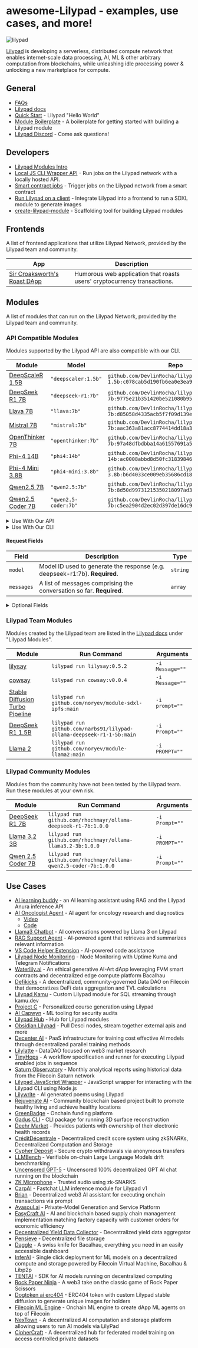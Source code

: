 # awesome-Lilypad - examples, use cases, and more!

![lilypad](https://github.com/user-attachments/assets/251033c7-189c-4bb4-97d9-876343dec587)

[Lilypad](https://lilypad.tech) is developing a serverless, distributed compute network that enables internet-scale data processing, AI, ML & other arbitrary computation from blockchains, while unleashing idle processing power & unlocking a new marketplace for compute.

## General

- [FAQs](https://docs.lilypad.tech/lilypad/faqs)
- [Lilypad docs](https://docs.lilypad.tech/lilypad)
- [Quick Start](https://docs.lilypad.tech/lilypad/quickstart) - Lilypad "Hello World"
- [Module Boilerplate](https://github.com/Lilypad-Tech/lilypad-module-boilerplate) - A boilerplate for getting started with building a Lilypad module
- [Lilypad Discord](https://discord.com/invite/ywSEGd3d84) - Come ask questions!

## Developers

- [Lilypad Modules Intro](https://docs.lilypad.tech/lilypad/lilypad-modules/modules-intro)
- [Local JS CLI Wrapper API](https://docs.lilypad.tech/lilypad/developer-resources/js-cli-wrapper-local) - Run jobs on the Lilypad network with a locally hosted API.
- [Smart contract jobs](https://github.com/Lilypad-Tech/lilypad/blob/main/docs/smart-contract-jobs.md) - Trigger jobs on the Lilypad network from a smart contract
- [Run Lilypad on a client](https://blog.lilypadnetwork.org/setting-up-your-lilypad-front-end) - Integrate Lilypad into a frontend to run a SDXL module to generate images
- [create-lilypad-module](https://docs.lilypad.tech/lilypad/developer-resources/create-lilypad-module) - Scaffolding tool for building Lilypad modules

## Frontends

A list of frontend applications that utilize Lilypad Network, provided by the Lilypad team and community.

| App                                                                | Description                                                              |
| ------------------------------------------------------------------ | ------------------------------------------------------------------------ |
| [Sir Croaksworth's Roast DApp](https://roast-app-delta.vercel.app) | Humorous web application that roasts users' cryptocurrency transactions. |

## Modules

A list of modules that can run on the Lilypad Network, provided by the Lilypad team and community.

### API Compatible Modules

Modules supported by the Lilypad API are also compatible with our CLI.

| Module                                                                      | Model                | Repo                                                                                       |
| --------------------------------------------------------------------------- | -------------------- | ------------------------------------------------------------------------------------------ |
| [DeepScaleR 1.5B](https://github.com/DevlinRocha/lilypad-deepscaler-1.5b)   | `"deepscaler:1.5b"`  | `github.com/DevlinRocha/lilypad-deepscaler-1.5b:c078cab5d190fb6ea0e3ea92a33b74935fa7c4bb`  |
| [DeepSeek R1 7B](https://github.com/DevlinRocha/lilypad-deepseek-r1-7b)     | `"deepseek-r1:7b"`   | `github.com/DevlinRocha/lilypad-deepseek-r1-7b:9775e21b351420be521080b951f833dabcacc5c5`   |
| [Llava 7B](https://github.com/DevlinRocha/lilypad-llava-7b)                 | `"llava:7b"`         | `github.com/DevlinRocha/lilypad-llava-7b:d85058d4335acb5f7f09d139eca9a009ec69df02`         |
| [Mistral 7B](https://github.com/DevlinRocha/lilypad-mistral-7b)             | `"mistral:7b"`       | `github.com/DevlinRocha/lilypad-mistral-7b:aac363a81acc8774414dd18a3702fb81af5171a9`       |
| [OpenThinker 7B](https://github.com/DevlinRocha/lilypad-openthinker-7b)     | `"openthinker:7b"`   | `github.com/DevlinRocha/lilypad-openthinker-7b:97a48dfbdbba14a61557691a5ad0809313e26535`   |
| [Phi-4 14B](https://github.com/DevlinRocha/lilypad-phi4-14b)                | `"phi4:14b"`         | `github.com/DevlinRocha/lilypad-phi4-14b:ac0008abbd8d50fc3183984672141c22143aaf92`         |
| [Phi-4 Mini 3.8B](https://github.com/DevlinRocha/lilypad-phi4-14b)          | `"phi4-mini:3.8b"`   | `github.com/DevlinRocha/lilypad-phi4-mini-3.8b:b6d4033ce009eb35686cd18d9cc48501afac774c`   |
| [Qwen2.5 7B](https://github.com/DevlinRocha/lilypad-qwen2.5-7b)             | `"qwen2.5:7b"`       | `github.com/DevlinRocha/lilypad-qwen2.5-7b:8d50d99731215350218097ad3313f668ebde8933`       |
| [Qwen2.5 Coder 7B](https://github.com/DevlinRocha/lilypad-qwen2.5-coder-7b) | `"qwen2.5-coder:7b"` | `github.com/DevlinRocha/lilypad-qwen2.5-coder-7b:c5ea2904d2ec02d397de16dc96f74e0ff4b0d9b8` |

<details>
  <summary>Use With Our API</summary>

1. Replace `YOUR_API_KEY` with your API key from the [Anura website](https://anura.lilypad.tech/).
2. Replace the `model` field value of your request object with the "Model" column from our modules table below.

```sh
curl -X POST "https://anura-testnet.lilypad.tech/api/v1/chat/completions" \
-H "Content-Type: application/json" \
-H "Accept: text/event-stream" \
-H "Authorization: Bearer YOUR_API_KEY" \
-d '{
  "model": "MODEL_NAME:MODEL_VERSION",
  "messages": [{
    "role": "system",
    "content": "you are a helpful AI assistant"
  },
  {
    "role": "user",
    "content": "what order do frogs belong to?"
  }],
  "temperature": 0.6
}'
```

</details>

<details>
  <summary>Use With Our CLI</summary>

1. Replace `GITHUB_USERNAME/MODULE_REPO:TAG` with the "Repo" column from our modules table below.
2. Replace the `model` field value of your request object with the "Model" column from our modules table below.

> When using our CLI, make sure that you Base64 encode your request.

```sh
lilypad run github.com/GITHUB_USERNAME/MODULE_REPO:TAG \
-i request="$(echo -n '{
  "model": "MODEL_NAME:MODEL_VERSION",
  "messages": [{
    "role": "system",
    "content": "you are a helpful AI assistant"
  },
  {
  "role": "user",
  "content": "what order do frogs belong to?"
  }],
  "temperature": 0.6
}' | base64 -w 0)"
```

</details>

#### Request Fields

| Field      | Description                                                                 | Type     |
| ---------- | --------------------------------------------------------------------------- | -------- |
| `model`    | Model ID used to generate the response (e.g. deepseek-r1:7b). **Required**. | `string` |
| `messages` | A list of messages comprising the conversation so far. **Required**.        | `array`  |

<details>
<summary>Optional Fields</summary>

##### Optional Fields and Default Values

Our API modules support the following optional fields for the request.

- [Create chat completion](https://platform.openai.com/docs/api-reference/chat/create)

| Field               | Description                                                                                                                                                                                                                                                                                                 | Default |
| ------------------- | ----------------------------------------------------------------------------------------------------------------------------------------------------------------------------------------------------------------------------------------------------------------------------------------------------------- | ------- |
| `frequency_penalty` | Number between `-2.0` and `2.0`. Positive values penalize new tokens based on their existing frequency in the text so far, decreasing the model's likelihood to repeat the same line verbatim.                                                                                                              | `0`     |
| `max_tokens`        | The maximum number of tokens that can be generated in the chat completion.                                                                                                                                                                                                                                  |         |
| `presence_penalty`  | Number between `-2.0` and `2.0`. Positive values penalize new tokens based on whether they appear in the text so far, increasing the model's likelihood to talk about new topics.                                                                                                                           | `0`     |
| `response_format`   | An object specifying the format that the model must output. [Learn more](https://platform.openai.com/docs/api-reference/chat/create#chat-create-response_format).                                                                                                                                           |         |
| `seed`              | Makes a best effort to sample deterministically, such that repeated requests with the same `seed` and parameters should return the same result. Determinism is not guaranteed, and you should refer to the `system_fingerprint` response parameter to monitor changes in the backend.                       |         |
| `stop`              | Up to 4 sequences where the API will stop generating further tokens. The returned text will not contain the stop sequence.                                                                                                                                                                                  | `null`  |
| `stream`            | If set to true, the model response data will be streamed to the client as it is generated using server-sent events.                                                                                                                                                                                         | `false` |
| `stream_options`    | Options for streaming response. Only set this when you set `stream: true`. [Learn more](https://platform.openai.com/docs/api-reference/chat/create#chat-create-stream_options).                                                                                                                             | `null`  |
| `temperature`       | What sampling temperature to use, between `0` and `2`. Higher values like `0.8` will make the output more random, while lower values like `0.2` will make it more focused and deterministic. We recommend altering this or `top_p` but not both.                                                            | `1`     |
| `top_p`             | An alternative to sampling with `temperature`, called nucleus sampling, where the model considers the results of the tokens with `top_p` probability mass. So `0.1` means only the tokens comprising the top 10% probability mass are considered. We recommend altering this or `temperature` but not both. | `1`     |
| `tools`             | A list of tools the model may call. Currently, only functions are supported as a tool. Use this to provide a list of functions the model may generate JSON inputs for. A max of 128 functions are supported. [Learn more](https://platform.openai.com/docs/api-reference/chat/create#chat-create-tools).    |         |

</details>

### Lilypad Team Modules

Modules created by the Lilypad team are listed in the [Lilypad docs](https://docs.lilypad.tech/lilypad/lilypad-modules/modules-intro) under "Lilypad Modules".

| Module                                                                         | Run Command                                                           | Arguments       |
| ------------------------------------------------------------------------------ | --------------------------------------------------------------------- | --------------- |
| [lilysay](https://github.com/Lilypad-Tech/lilypad-module-lilysay)              | `lilypad run lilysay:0.5.2`                                           | `-i Message=""` |
| [cowsay](https://github.com/lilypad-tech/lilypad-module-cowsay)                | `lilypad run cowsay:v0.0.4`                                           | `-i Message=""` |
| [Stable Diffusion Turbo Pipeline](https://github.com/noryev/module-sdxl-ipfs)  | `lilypad run github.com/noryev/module-sdxl-ipfs:main`                 | `-i prompt=""`  |
| [DeepSeek R1 1.5B](https://github.com/narbs91/lilypad-ollama-deepseek-r1-1-5b) | `lilypad run github.com/narbs91/lilypad-ollama-deepseek-r1-1-5b:main` | `-i Prompt=""`  |
| [Llama 2](https://github.com/noryev/module-llama2)                             | `lilypad run github.com/noryev/module-llama2:main`                    | `-i PROMPT=""`  |

### Lilypad Community Modules

Modules from the community have not been tested by the Lilypad team. Run these modules at your own risk.

| Module                                                                               | Run Command                                                      | Arguments      |
| ------------------------------------------------------------------------------------ | ---------------------------------------------------------------- | -------------- |
| [DeepSeek R1 7B](https://github.com/rhochmayr/ollama-deepseek-r1-7b/tree/1.0.0)      | `lilypad run github.com/rhochmayr/ollama-deepseek-r1-7b:1.0.0`   | `-i Prompt=""` |
| [Llama 3.2 3B](https://github.com/rhochmayr/ollama-llama3.2-3b/tree/1.0.0)           | `lilypad run github.com/rhochmayr/ollama-llama3.2-3b:1.0.0`      | `-i PROMPT=""` |
| [Qwen 2.5 Coder 7B](https://github.com/rhochmayr/ollama-qwen2.5-coder-7b/tree/1.0.0) | `lilypad run github.com/rhochmayr/ollama-qwen2.5-coder-7b:1.0.0` | `-i Prompt=""` |

## Use Cases

- [AI learning buddy](https://github.com/jamiebones/ai-learning-buddy) - an AI learning assistant using RAG and the Lilypad Anura inference API
- [AI Oncologist Agent](https://github.com/mavericb/ai-oncologist) - AI agent for oncology research and diagnostics
  - [Video](https://www.youtube.com/watch?v=5Hq3lUobrN4)
  - [Code](https://github.com/mavericb/ai-oncologist)
- [Llama3 Chatbot](https://docs.lilypad.tech/lilypad/use-cases/lilypad-llama3-chatbot) - AI conversations powered by Llama 3 on Lilypad
- [RAG Support Agent](https://docs.lilypad.tech/lilypad/use-cases/rag-support-agent) - AI-powered agent that retrieves and summarizes relevant information
- [VS Code Helper Extension](https://docs.lilypad.tech/lilypad/use-cases/vs-code-helper-extension) - AI-powered code assistance
- [Lilypad Node Monitoring](https://github.com/rhochmayr/lilypad-rp-monitoring) - Node Monitoring with Uptime Kuma and Telegram Notifications
- [Waterlily.ai](https://github.com/Lilypad-Tech/Waterlily) - An ethical generative AI-Art dApp leveraging FVM smart contracts and decentralized edge compute platform Bacalhau
- [Defikicks](https://github.com/md0x/defikicks) - A decentralized, community-governed Data DAO on Filecoin that democratizes DeFi data aggregation and TVL calculations
- [Lilypad Kamu](https://github.com/polus-arcticus/lilypad-module-kamu/blob/main/lilypad_module.json.tmpl) - Custom Lilypad module for SQL streaming through kamu.dev
- [Project C](https://github.com/0xgoldenlion/project-C) - Personalized course generation using Lilypad
- [AI Capwyn](https://github.com/jeytuan/OpenDataHackathon_Lilypad) - ML tooling for security audits
- [Lilypad Hub](https://github.com/oBLAZERo2001/lilypad-hub) - Hub for Lilypad modules
- [Obsidian Lilypad](https://github.com/polus-arcticus/obsidian-lilypad) - Pull Desci nodes, stream together external apis and more
- [Decenter AI](https://github.com/orgs/DeCenter-AI/repositories) - PaaS infrastructure for training cost effective AI models through decentralized parallel training methods
- [Lilylatte](https://github.com/Caruso33/LilyLatte_OpenDataHack) - DataDAO focused on web3 market research
- [TinyHops](https://github.com/zcstarr/tiny-hops) - A workflow specification and runner for executing Lilypad enabled jobs in sequence
- [Saturn Observatory](https://github.com/cronian-tech/saturn-observatory) - Monthly analytical reports using historical data from the Filecoin Saturn network
- [Lilypad JavaScript Wrapper](https://github.com/only4sim/lilypad-javascript-wrapper) - JavaScript wrapper for interacting with the Lilypad CLI using Node.js
- [Lilywrite](https://github.com/Khwahish29/lilywrite) - AI generated poems using Lilypad
- [Rejuvenate AI](https://github.com/orgs/open-data-hack/repositories) - Community blockchain based project built to promote healthy living and achieve healthy locations
- [GreenBadge](https://github.com/priyanshur66/greenbadge) - Onchain funding platform
- [Gadus CLI](https://github.com/The-Extra-Project/Gadius-CLI) - CLI package for running 3D surface reconstruction
- [Deehr Market](https://github.com/Cabal-Labs/deehr-market-client) - Provides patients with ownership of their electronic health records
- [CréditDécentrale](https://github.com/solity-research/ETHGlobalParis2023) - Decentralized credit score system using zkSNARKs, Decentralized Computation and Storage
- [Cypher Deposit](https://github.com/Alice-s-Deposit) - Secure crypto withdrawals via anonymous transfers
- [LLMBench](https://github.com/codethazine/llmbench) - Verifiable on-chain Large Language Models drift benchmarking
- [Uncensored GPT-5](https://ethglobal.com/showcase/uncensored-gpt-5-blockchain-15did) - Uncensored 100% decentralized GPT AI chat running on the blockchain
- [ZK Microphone](https://github.com/Miyamura80/ZKMicrophone) - Trusted audio using zk-SNARKS
- [CarpAI](https://devpost.com/software/carpai-fmecgh) - Fastchat LLM inference module for Lilypad v1
- [Brian](https://github.com/brian-knows/brian-fine-tuning) - Decentralized web3 AI assistant for executing onchain transactions via prompt
- [Avasoul.ai](https://github.com/mr-spaghetti-code/lilypad/tree/main) - Private-Model Generation and Service Platform
- [EasyCraft AI](https://github.com/BigTava/easycraft) - AI and blockchain based supply chain management implementation matching factory capacity with customer orders for economic efficiency
- [Decentralized Yield Data Collector](https://github.com/aaytuncc/HackFS-2023) - Decentralized yield data aggregator
- [Pensieve](https://github.com/ahsueh1996/Pensieve-) - Decentralized file storage
- [Daggle](https://github.com/leostelon/daggle) - A swiss knife for Bacalhau, everything you need in an easily accessible dashboard
- [InferAI](https://github.com/Shubhamai/hackfs2023) - Single click deployment for ML models on a decentralized compute and storage powered by Filecoin Virtual Machine, Bacalhau & Libp2p
- [TENTAI](https://github.com/debuggingfuture/tentai) - SDK for AI models running on decentralized computing
- [Rock Paper Ninja](https://github.com/tonynacumoto/rock-paper-ninja) - A web3 take on the classic game of Rock Paper Scissors
- [Dogtoken ai erc404](https://github.com/lucasespinosa28/dogtoken) - ERC404 token with custom Lilypad stable diffusion to generate unique images for holders
- [Filecoin ML Engine](https://github.com/Prajjawalk/filecoin-ML-engine) - Onchain ML engine to create dApp ML agents on top of Filecoin
- [NexTown](https://github.com/DogukanGun/hackfs24-ai-marketplace) - A decentralized AI computation and storage platform allowing users to run AI models via LilyPad
- [CipherCraft](https://github.com/Shubham-Rasal/CipherCraft) - A decentralized hub for federated model training on access controlled private datasets
